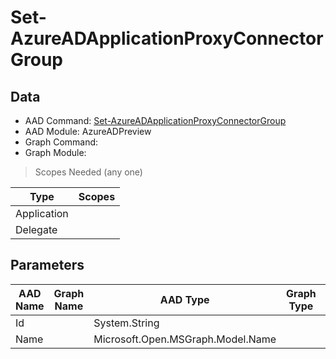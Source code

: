 # Set-AzureADApplicationProxyConnectorGroup

> 

## Data

+ AAD Command: [Set-AzureADApplicationProxyConnectorGroup](https://docs.microsoft.com/en-us/powershell/module/AzureADPreview/Set-AzureADApplicationProxyConnectorGroup)
+ AAD Module: AzureADPreview
+ Graph Command: []()
+ Graph Module: 

> Scopes Needed (any one)

|Type|Scopes|
|---|---|
|Application||
|Delegate||

## Parameters

|AAD Name|Graph Name|AAD Type|Graph Type|Infos|
|---|---|---|---|---|
|Id||System.String|||
|Name||Microsoft.Open.MSGraph.Model.Name|||

